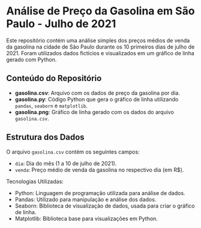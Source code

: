 # Análise de Preço da Gasolina em São Paulo - Julho de 2021

Este repositório contém uma análise simples dos preços médios de venda da gasolina na cidade de São Paulo durante os 10 primeiros dias de julho de 2021. Foram utilizados dados fictícios e visualizados em um gráfico de linha gerado com Python.

## Conteúdo do Repositório

- **gasolina.csv**: Arquivo com os dados de preço da gasolina por dia.
- **gasolina.py**: Código Python que gera o gráfico de linha utilizando `pandas`, `seaborn` e `matplotlib`.
- **gasolina.png**: Gráfico de linha gerado com os dados do arquivo `gasolina.csv`.

## Estrutura dos Dados

O arquivo `gasolina.csv` contém os seguintes campos:

- `dia`: Dia do mês (1 a 10 de julho de 2021).
- `venda`: Preço médio de venda da gasolina no respectivo dia (em R$).

Tecnologias Utilizadas:

- Python: Linguagem de programação utilizada para análise de dados.
- Pandas: Utilizado para manipulação e análise dos dados.
- Seaborn: Biblioteca de visualização de dados, usada para criar o gráfico de linha.
- Matplotlib: Biblioteca base para visualizações em Python.